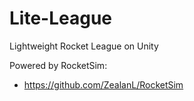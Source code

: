 # Lite-League
 Lightweight Rocket League on Unity
 
Powered by RocketSim:
 - https://github.com/ZealanL/RocketSim
